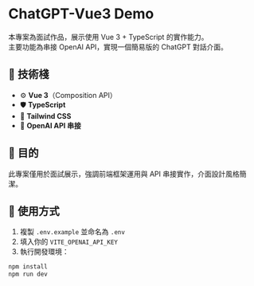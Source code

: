 # ChatGPT-Vue3 Demo

本專案為面試作品，展示使用 Vue 3 + TypeScript 的實作能力。  
主要功能為串接 OpenAI API，實現一個簡易版的 ChatGPT 對話介面。

## 🔧 技術棧

- ⚙️ **Vue 3**（Composition API）
- 🛡 **TypeScript**
- 🎨 **Tailwind CSS**
- 🔗 **OpenAI API 串接**

## 📌 目的

此專案僅用於面試展示，強調前端框架運用與 API 串接實作，介面設計風格簡潔。

## 📎 使用方式

1. 複製 `.env.example` 並命名為 `.env`
2. 填入你的 `VITE_OPENAI_API_KEY`
3. 執行開發環境：

```bash
npm install
npm run dev